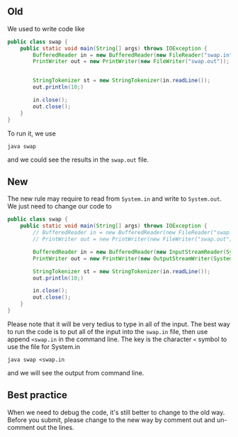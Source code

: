 ## Old
We used to write code like
```java
public class swap {
    public static void main(String[] args) throws IOException {
        BufferedReader in = new BufferedReader(new FileReader("swap.in"));
        PrintWriter out = new PrintWriter(new FileWriter("swap.out"));


        StringTokenizer st = new StringTokenizer(in.readLine());
        out.println(10;)

        in.close();
        out.close();
    }    
}

```

To run it, we use
```console
java swap
```
and we could see the results in the `swap.out` file.


## New
The new rule may require to read from `System.in` and write to `System.out`. We just need to change our code to
```java
public class swap {
    public static void main(String[] args) throws IOException {
        // BufferedReader in = new BufferedReader(new FileReader("swap.in"));
        // PrintWriter out = new PrintWriter(new FileWriter("swap.out"));

        BufferedReader in = new BufferedReader(new InputStreamReader(System.in));
        PrintWriter out = new PrintWriter(new OutputStreamWriter(System.out));

        StringTokenizer st = new StringTokenizer(in.readLine());
        out.println(10;)

        in.close();
        out.close();
    }    
}
```

Please note that it will be very tedius to type in all of the input. The best way to run the code is to put all of the input into the `swap.in` file, then use append `<swap.in` in the command line. The key is the character `<` symbol to use the file for System.in
```console
java swap <swap.in
```

and we will see the output from command line.

## Best practice
When we need to debug the code, it's still better to change to the old way. Before you submit, please change to the new way by comment out and un-comment out the lines.
